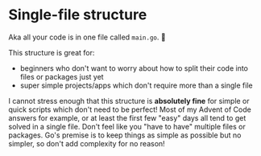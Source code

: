 # Single-file structure 

Aka all your code is in one file called `main.go`. 🙂

This structure is great for:
- beginners who don't want to worry about how to split their code into files or packages just yet
- super simple projects/apps which don't require more than a single file

I cannot stress enough that this structure is **absolutely fine** for simple or quick scripts which don't need to be perfect! 
Most of my Advent of Code answers for example, or at least the first few "easy" days all tend to get solved in a single file.
Don't feel like you "have to have" multiple files or packages. Go's premise is to keep things as simple as possible but no simpler, so don't add complexity for no reason!